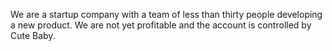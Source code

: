 We are a startup company with a team of less than thirty people developing a new product. We are not yet profitable and the account is controlled by Cute Baby.

